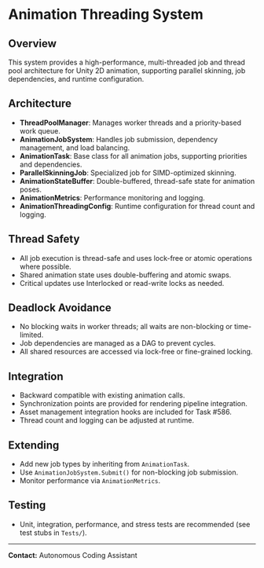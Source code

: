 # Animation Threading System

## Overview
This system provides a high-performance, multi-threaded job and thread pool architecture for Unity 2D animation, supporting parallel skinning, job dependencies, and runtime configuration.

## Architecture
- **ThreadPoolManager**: Manages worker threads and a priority-based work queue.
- **AnimationJobSystem**: Handles job submission, dependency management, and load balancing.
- **AnimationTask**: Base class for all animation jobs, supporting priorities and dependencies.
- **ParallelSkinningJob**: Specialized job for SIMD-optimized skinning.
- **AnimationStateBuffer**: Double-buffered, thread-safe state for animation poses.
- **AnimationMetrics**: Performance monitoring and logging.
- **AnimationThreadingConfig**: Runtime configuration for thread count and logging.

## Thread Safety
- All job execution is thread-safe and uses lock-free or atomic operations where possible.
- Shared animation state uses double-buffering and atomic swaps.
- Critical updates use Interlocked or read-write locks as needed.

## Deadlock Avoidance
- No blocking waits in worker threads; all waits are non-blocking or time-limited.
- Job dependencies are managed as a DAG to prevent cycles.
- All shared resources are accessed via lock-free or fine-grained locking.

## Integration
- Backward compatible with existing animation calls.
- Synchronization points are provided for rendering pipeline integration.
- Asset management integration hooks are included for Task #586.
- Thread count and logging can be adjusted at runtime.

## Extending
- Add new job types by inheriting from `AnimationTask`.
- Use `AnimationJobSystem.Submit()` for non-blocking job submission.
- Monitor performance via `AnimationMetrics`.

## Testing
- Unit, integration, performance, and stress tests are recommended (see test stubs in `Tests/`).

---
**Contact:** Autonomous Coding Assistant 